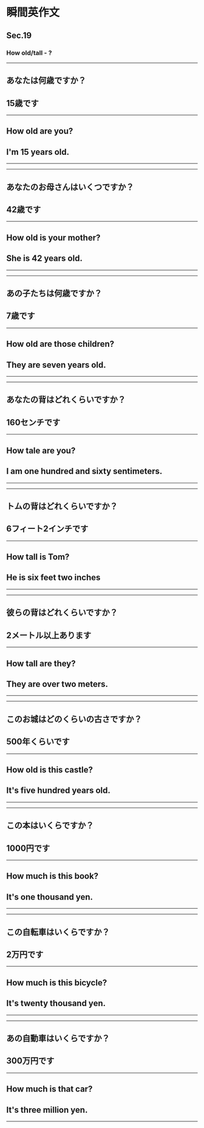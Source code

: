 # 瞬間英作文
## Sec.19
### How old/tall - ?
***
<!-- 1 -->
## あなたは何歳ですか？
## 15歳です
---
## How old are you?
## I'm 15 years old.
***
***
<!-- 2 -->
## あなたのお母さんはいくつですか？
## 42歳です
---
## How old is your mother?
## She is 42 years old.
***
***
<!-- 3 -->
## あの子たちは何歳ですか？
## 7歳です
---
## How old are those children?
## They are seven years old.
***
***
<!-- 4 -->
## あなたの背はどれくらいですか？
## 160センチです
---
## How tale are you?
## I am one hundred and sixty sentimeters.
***
***
<!-- 5 -->
## トムの背はどれくらいですか？
## 6フィート2インチです
---
## How tall is Tom?
## He is six feet two inches
***
***
<!-- 6 -->
## 彼らの背はどれくらいですか？
## 2メートル以上あります
---
## How tall are they?
## They are over two meters.
***
***
<!-- 7 -->
## このお城はどのくらいの古さですか？
## 500年くらいです
---
## How old is this castle?
## It's five hundred years old.
***
***
<!-- 8 -->
## この本はいくらですか？
## 1000円です
---
## How much is this book?
## It's one thousand yen.
***
***
<!-- 9 -->
## この自転車はいくらですか？
## 2万円です
---
## How much is this bicycle?
## It's twenty thousand yen.
***
***
<!-- 10 -->
## あの自動車はいくらですか？
## 300万円です
---
## How much is that car?
## It's three million yen.
***
